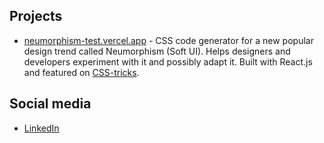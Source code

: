 ## Projects

- [neumorphism-test.vercel.app](https://neumorphism-test.vercel.app/) - CSS code generator for a new popular design trend called Neumorphism (Soft UI). Helps designers and developers experiment with it and possibly adapt it. Built with React.js and featured on [CSS-tricks](https://css-tricks.com/neumorphism-io/).

## Social media

- [LinkedIn](https://www.linkedin.com/in/aaronaludo/)

